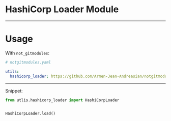 # HashiCorp Loader Module

---

# Usage

With `not_gitmodules`:


```yaml
# notgitmodules.yaml

utils:
  hashicorp_loader: https://github.com/Armen-Jean-Andreasian/notgitmodules-hashicorp-loader

```

---
Snippet:

```python
from utlis.hashicorp_loader import HashiCorpLoader


HashiCorpLoader.load()
```